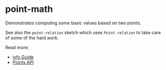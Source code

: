 # point-math

Demonstrates computing some basic values based on two points.

See also the `point-relation` sketch which uses `Point.relation` to take care of some of the hard work.

Read more:
* [ixfx Guide](https://clinth.github.io/ixfx-docs/types/geometry/point/)
* [Points API](https://clinth.github.io/ixfx/modules/Geometry.Points.html)